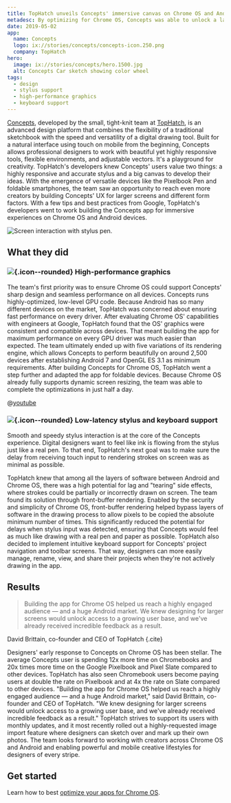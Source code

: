 ```yaml
---
title: TopHatch unveils Concepts' immersive canvas on Chrome OS and Android
metadesc: By optimizing for Chrome OS, Concepts was able to unlock a large and growing user base while increasing the average time users spend in their app.
date: 2019-05-02
app:
  name: Concepts
  logo: ix://stories/concepts/concepts-icon.250.png
  company: TopHatch
hero:
  image: ix://stories/concepts/hero.1500.jpg
  alt: Concepts Car sketch showing color wheel
tags:
  - design
  - stylus support
  - high-performance graphics
  - keyboard support
---
```


[Concepts](https://play.google.com/store/apps/details?id=com.tophatch.concepts), developed by the small, tight-knit team at [TopHatch](https://concepts.app/en/), is an advanced design platform that combines the flexibility of a traditional sketchbook with the speed and versatility of a digital drawing tool. Built for a natural interface using touch on mobile from the beginning, Concepts allows professional designers to work with beautiful yet highly responsive tools, flexible environments, and adjustable vectors. It's a playground for creativity. TopHatch's developers knew Concepts' users value two things: a highly responsive and accurate stylus and a big canvas to develop their ideas. With the emergence of versatile devices like the Pixelbook Pen and foldable smartphones, the team saw an opportunity to reach even more creators by building Concepts' UX for larger screens and different form factors. With a few tips and best practices from Google, TopHatch's developers went to work building the Concepts app for immersive experiences on Chrome OS and Android devices.

![Screen interaction with stylus pen.](ix://stories/concepts/concepts-1.1500.png)

## What they did

### ![](ix://icons/memory.png){.icon--rounded} High-performance graphics

The team's first priority was to ensure Chrome OS could support Concepts' sharp design and seamless performance on all devices. Concepts runs highly-optimized, low-level GPU code. Because Android has so many different devices on the market, TopHatch was concerned about ensuring fast performance on every driver. After evaluating Chrome OS' capabilities with engineers at Google, TopHatch found that the OS' graphics were consistent and compatible across devices. That meant building the app for maximum performance on every GPU driver was much easier than expected. The team ultimately ended up with five variations of its rendering engine, which allows Concepts to perform beautifully on around 2,500 devices after establishing Android 7 and OpenGL ES 3.1 as minimum requirements. After building Concepts for Chrome OS, TopHatch went a step further and adapted the app for foldable devices. Because Chrome OS already fully supports dynamic screen resizing, the team was able to complete the optimizations in just half a day.

@[youtube](https://www.youtube.com/watch?v=QtckOSCYW5w)

### ![](ix://icons/keyboard.png){.icon--rounded} Low-latency stylus and keyboard support

Smooth and speedy stylus interaction is at the core of the Concepts experience. Digital designers want to feel like ink is flowing from the stylus just like a real pen. To that end, TopHatch's next goal was to make sure the delay from receiving touch input to rendering strokes on screen was as minimal as possible.

TopHatch knew that among all the layers of software between Android and Chrome OS, there was a high potential for lag and "tearing" side effects, where strokes could be partially or incorrectly drawn on screen. The team found its solution through front-buffer rendering. Enabled by the security and simplicity of Chrome OS, front-buffer rendering helped bypass layers of software in the drawing process to allow pixels to be copied the absolute minimum number of times. This significantly reduced the potential for delays when stylus input was detected, ensuring that Concepts would feel as much like drawing with a real pen and paper as possible. TopHatch also decided to implement intuitive keyboard support for Concepts' project navigation and toolbar screens. That way, designers can more easily manage, rename, view, and share their projects when they're not actively drawing in the app.

## Results

> Building the app for Chrome OS helped us reach a highly engaged audience — and a huge Android market. We knew designing for larger screens would unlock access to a growing user base, and we've already received incredible feedback as a result.

David Brittain, co-founder and CEO of TopHatch {.cite}

Designers' early response to Concepts on Chrome OS has been stellar. The average Concepts user is spending 12x more time on Chromebooks and 20x times more time on the Google Pixelbook and Pixel Slate compared to other devices. TopHatch has also seen Chromebook users become paying users at double the rate on Pixelbook and at 4x the rate on Slate compared to other devices. "Building the app for Chrome OS helped us reach a highly engaged audience — and a huge Android market," said David Brittain, co-founder and CEO of TopHatch. "We knew designing for larger screens would unlock access to a growing user base, and we've already received incredible feedback as a result." TopHatch strives to support its users with monthly updates, and it most recently rolled out a highly-requested image import feature where designers can sketch over and mark up their own photos. The team looks forward to working with creators across Chrome OS and Android and enabling powerful and mobile creative lifestyles for designers of every stripe.

## Get started

Learn how to best [optimize your apps for Chrome OS](/{{locale.code}}/android/optimizing).
